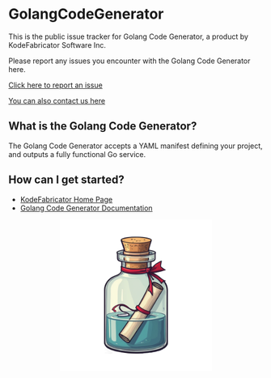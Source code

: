 # GolangCodeGenerator

This is the public issue tracker for Golang Code Generator, a product by KodeFabricator Software Inc.

Please report any issues you encounter with the Golang Code Generator here.

[Click here to report an issue](https://github.com/KodeFabricator/GolangCodeGenerator/issues/new)

[You can also contact us here](https://www.kodefabricator.com/home#contact)

## What is the Golang Code Generator?

The Golang Code Generator accepts a YAML manifest defining your project, and outputs a fully functional Go service.

## How can I get started?

- [KodeFabricator Home Page](https://www.kodefabricator.com)
- [Golang Code Generator Documentation](https://docs.kodefabricator.com)

<div align="center">
<a href="https://www.kodefabricator.com">
    <img src="assets/logo_with_padding.png" alt="KodeFabricator Software Inc." width="300" height="auto">
</a>
</div>

